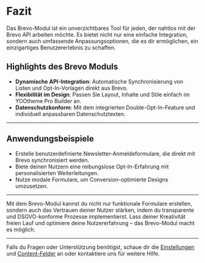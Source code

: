 # Fazit

Das Brevo-Modul ist ein unverzichtbares Tool für jeden, der nahtlos mit der Brevo API arbeiten möchte. Es bietet nicht nur eine einfache Integration, sondern auch umfassende Anpassungsoptionen, die es dir ermöglichen, ein einzigartiges Benutzererlebnis zu schaffen.

## **Highlights des Brevo Moduls**
- **Dynamische API-Integration**: Automatische Synchronisierung von Listen und Opt-In-Vorlagen direkt aus Brevo.
- **Flexibilität im Design**: Passen Sie Layout, Inhalte und Stile einfach im YOOtheme Pro Builder an.
- **Datenschutzkonform**: Mit dem integrierten Double-Opt-In-Feature und individuell anpassbaren Datenschutztexten.

---

## **Anwendungsbeispiele**
- Erstelle benutzerdefinierte Newsletter-Anmeldeformulare, die direkt mit Brevo synchronisiert werden.
- Biete deinen Nutzern eine reibungslose Opt-In-Erfahrung mit personalisierten Weiterleitungen.
- Nutze modale Formulare, um Conversion-optimierte Designs umzusetzen.

---

Mit dem Brevo-Modul kannst du nicht nur funktionale Formulare erstellen, sondern auch das Vertrauen deiner Nutzer stärken, indem du transparente und DSGVO-konforme Prozesse implementierst. Lass deiner Kreativität freien Lauf und optimiere deine Nutzererfahrung – das Brevo-Modul macht es möglich.

---

Falls du Fragen oder Unterstützung benötigst, schaue dir die [Einstellungen](./settings.md) und [Content-Felder](./content.md) an oder kontaktiere uns für weitere Hilfe.
